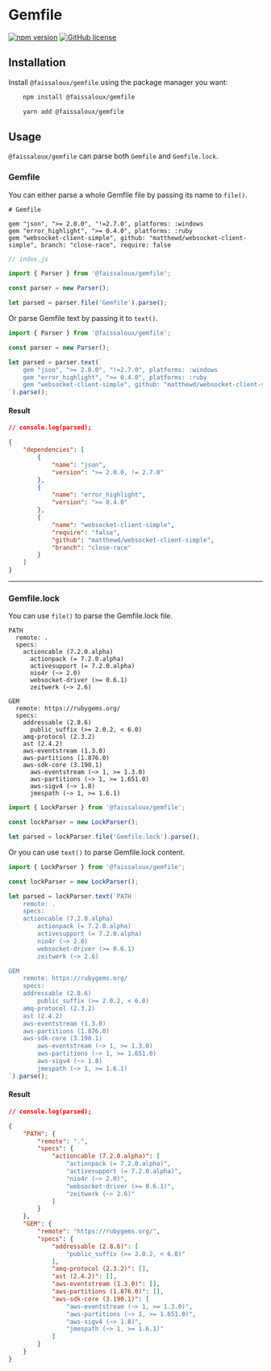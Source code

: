 # Gemfile

[![npm version](https://badge.fury.io/js/@faissaloux%2Fgemfile.svg)](https://badge.fury.io/js/@faissaloux%2Fgemfile) [![GitHub license](https://img.shields.io/badge/license-MIT-blue.svg)](https://github.com/faissaloux/gemfile/blob/main/LICENSE)

## Installation
Install `@faissaloux/gemfile` using the package manager you want:

```bash
    npm install @faissaloux/gemfile
```
```bash
    yarn add @faissaloux/gemfile
```

## Usage

`@faissaloux/gemfile` can parse both `Gemfile` and `Gemfile.lock`.

### Gemfile

You can either parse a whole Gemfile file by passing its name to `file()`.

```Gemfile
# Gemfile

gem "json", ">= 2.0.0", "!=2.7.0", platforms: :windows
gem "error_highlight", ">= 0.4.0", platforms: :ruby
gem "websocket-client-simple", github: "matthewd/websocket-client-simple", branch: "close-race", require: false
```

```js
// index.js

import { Parser } from '@faissaloux/gemfile';

const parser = new Parser();

let parsed = parser.file('Gemfile').parse();
```

Or parse Gemfile text by passing it to `text()`.
```js
import { Parser } from '@faissaloux/gemfile';

const parser = new Parser();

let parsed = parser.text(`
    gem "json", ">= 2.0.0", "!=2.7.0", platforms: :windows
    gem "error_highlight", ">= 0.4.0", platforms: :ruby
    gem "websocket-client-simple", github: "matthewd/websocket-client-simple", branch: "close-race", require: false
`).parse();
```
#### Result

```json
// console.log(parsed);

{
    "dependencies": [
        {
            "name": "json",
            "version": ">= 2.0.0, != 2.7.0"
        },
        {
            "name": "error_highlight",
            "version": ">= 0.4.0"
        },
        {
            "name": "websocket-client-simple",
            "require": "false",
            "github": "matthewd/websocket-client-simple",
            "branch": "close-race"
        }
    ]
}
```

---

### Gemfile.lock

You can use `file()` to parse the Gemfile.lock file.

```Gemfile.lock
PATH
  remote: .
  specs:
    actioncable (7.2.0.alpha)
      actionpack (= 7.2.0.alpha)
      activesupport (= 7.2.0.alpha)
      nio4r (~> 2.0)
      websocket-driver (>= 0.6.1)
      zeitwerk (~> 2.6)

GEM
  remote: https://rubygems.org/
  specs:
    addressable (2.8.6)
      public_suffix (>= 2.0.2, < 6.0)
    amq-protocol (2.3.2)
    ast (2.4.2)
    aws-eventstream (1.3.0)
    aws-partitions (1.876.0)
    aws-sdk-core (3.190.1)
      aws-eventstream (~> 1, >= 1.3.0)
      aws-partitions (~> 1, >= 1.651.0)
      aws-sigv4 (~> 1.8)
      jmespath (~> 1, >= 1.6.1)
```

```javascript
import { LockParser } from '@faissaloux/gemfile';

const lockParser = new LockParser();

let parsed = lockParser.file('Gemfile.lock').parse();
```
Or you can use `text()` to parse Gemfile.lock content.

```javascript
import { LockParser } from '@faissaloux/gemfile';

const lockParser = new LockParser();

let parsed = lockParser.text(`PATH
    remote: .
    specs:
    actioncable (7.2.0.alpha)
        actionpack (= 7.2.0.alpha)
        activesupport (= 7.2.0.alpha)
        nio4r (~> 2.0)
        websocket-driver (>= 0.6.1)
        zeitwerk (~> 2.6)

GEM
    remote: https://rubygems.org/
    specs:
    addressable (2.8.6)
        public_suffix (>= 2.0.2, < 6.0)
    amq-protocol (2.3.2)
    ast (2.4.2)
    aws-eventstream (1.3.0)
    aws-partitions (1.876.0)
    aws-sdk-core (3.190.1)
        aws-eventstream (~> 1, >= 1.3.0)
        aws-partitions (~> 1, >= 1.651.0)
        aws-sigv4 (~> 1.8)
        jmespath (~> 1, >= 1.6.1)
`).parse();
```

#### Result
```json
// console.log(parsed);

{
    "PATH": {
        "remote": ".",
        "specs": {
            "actioncable (7.2.0.alpha)": [
                "actionpack (= 7.2.0.alpha)",
                "activesupport (= 7.2.0.alpha)",
                "nio4r (~> 2.0)",
                "websocket-driver (>= 0.6.1)",
                "zeitwerk (~> 2.6)"
            ]
        }
    },
    "GEM": {
        "remote": "https://rubygems.org/",
        "specs": {
            "addressable (2.8.6)": [
                "public_suffix (>= 2.0.2, < 6.0)"
            ],
            "amq-protocol (2.3.2)": [],
            "ast (2.4.2)": [],
            "aws-eventstream (1.3.0)": [],
            "aws-partitions (1.876.0)": [],
            "aws-sdk-core (3.190.1)": [
                "aws-eventstream (~> 1, >= 1.3.0)",
                "aws-partitions (~> 1, >= 1.651.0)",
                "aws-sigv4 (~> 1.8)",
                "jmespath (~> 1, >= 1.6.1)"
            ]
        }
    }
}
```